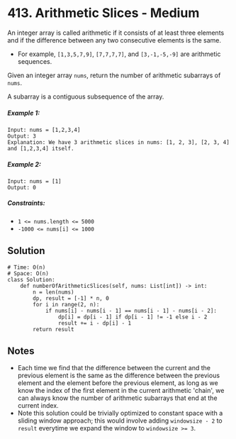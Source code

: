 # 413. Arithmetic Slices - Medium

An integer array is called arithmetic if it consists of at least three elements and if the difference between any two consecutive elements is the same.

- For example, `[1,3,5,7,9]`, `[7,7,7,7]`, and `[3,-1,-5,-9]` are arithmetic sequences.

Given an integer array `nums`, return the number of arithmetic subarrays of `nums`.

A subarray is a contiguous subsequence of the array.

##### Example 1:

```
Input: nums = [1,2,3,4]
Output: 3
Explanation: We have 3 arithmetic slices in nums: [1, 2, 3], [2, 3, 4] and [1,2,3,4] itself.
```

##### Example 2:

```
Input: nums = [1]
Output: 0
```

##### Constraints:

- `1 <= nums.length <= 5000`
- `-1000 <= nums[i] <= 1000`

## Solution

```
# Time: O(n)
# Space: O(n)
class Solution:
    def numberOfArithmeticSlices(self, nums: List[int]) -> int:
        n = len(nums)
        dp, result = [-1] * n, 0
        for i in range(2, n):
            if nums[i] - nums[i - 1] == nums[i - 1] - nums[i - 2]:
                dp[i] = dp[i - 1] if dp[i - 1] != -1 else i - 2
                result += i - dp[i] - 1
        return result
```

## Notes
- Each time we find that the difference between the current and the previous element is the same as the difference between the previous element and the element before the previous element, as long as we know the index of the first element in the current arithmetic 'chain', we can always know the number of arithmetic subarrays that end at the current index. 
- Note this solution could be trivially optimized to constant space with a sliding window approach; this would involve adding `windowsize - 2` to `result` everytime we expand the window to `windowsize >= 3`.